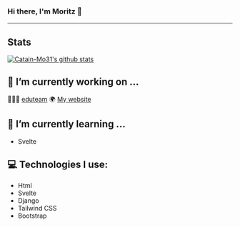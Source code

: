 ### Hi there, I'm Moritz 👋
<hr>

## Stats

[![Catain-Mo31's github stats](https://github-readme-stats.vercel.app/api?username=Captain-Mo31&show_icons=true&theme=vue&hide_border=true)](https://github.com/anuraghazra/github-readme-stats)


## 🔭 I’m currently working on ...


👨🏻‍🏫 <a href="https://github.com/HAUDRAUFHAUN/eduteam">eduteam</a>
🌍 <a href="https://github.com/Captain-Mo31/Captain-Mo31.github.io" >My website</a>


## 🌱 I’m currently learning ...

- Svelte 

## 💻 Technologies I use:

- Html <br>
- Svelte <br>
- Django<br>
- Tailwind CSS<br>
- Bootstrap <br>